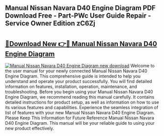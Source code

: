 ## Manual Nissan Navara D40 Engine Diagram PDF Download Free - Part-PWc User Guide Repair - Service Owner Edition zC6Zj

# <h2><a href="http://cf2159.oget.top/?id=Manual+Nissan+Navara+D40+Engine+Diagram">🔗Download New 👉🔴 Manual Nissan Navara D40 Engine Diagram</a></h2>

[![Manual Nissan Navara D40 Engine Diagram new download](https://i.imgur.com/5g1atiW.png)](http://cf2159.oget.top/?id=Manual+Nissan+Navara+D40+Engine+Diagram)
Welcome to the user manual for your newly connected Manual Nissan Navara D40 Engine Diagram. This comprehensive guide is intended to help you understand and operate your product successfully. You will find detailed information on features, installation, operation, maintenance, and troubleshooting. Before you begin using your Manual Nissan Navara D40 Engine Diagram, we recommend reading this manual carefully. It contains detailed instructions for product setup, as well as information on how to use its various features and capabilities. Experience the seamless integration of list of features with your new Manual Nissan Navara D40 Engine Diagram. Please Keep This Information for Future Reference Manual Nissan Navara D40 Engine Diagram. This manual will be your reliable guide to using your new product effectively.
